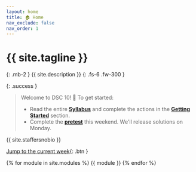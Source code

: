 ```yaml
---
layout: home
title: 🏠 Home
nav_exclude: false
nav_order: 1
---
```


# {{ site.tagline }}
{: .mb-2 }
{{ site.description }}
{: .fs-6 .fw-300 }

{: .success }
> Welcome to DSC 10! 👋 To get started:
> - Read the entire [**Syllabus**](syllabus) and complete the actions in the [**Getting Started**](syllabus#-getting-started) section.
> - Complete the [**pretest**](https://practice.dsc10.com/pretest) this weekend. We'll release solutions on Monday.

{{ site.staffersnobio }}

<!-- Below, you can open "static" versions of each lecture by clicking the ✏️ emojis and watch podcasts by clicking the 🎥 emojis. -->

[Jump to the current week](#week-1-python-basics){: .btn }

{% for module in site.modules %}
{{ module }}
{% endfor %}